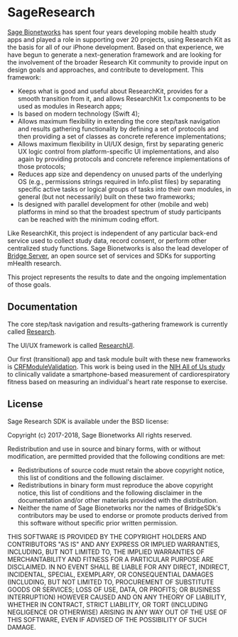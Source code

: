 # SageResearch

[Sage Bionetworks](http://sagebionetworks.org) has spent four years developing mobile health study apps and played a role in supporting over 20 projects, using Research Kit as the basis for all of our iPhone development. Based on that experience, we have begun to generate a next-generation framework and are looking for the involvement of the broader Research Kit community to provide input on design goals and approaches, and contribute to development. This framework:

- Keeps what is good and useful about ResearchKit, provides for a smooth transition from it, and allows ResearchKit 1.x components to be used as modules in Research apps;
- Is based on modern technology (Swift 4);
- Allows maximum flexibility in extending the core step/task navigation and results gathering functionality by defining a set of protocols and then providing a set of classes as concrete reference implementations;
- Allows maximum flexibility in UI/UX design, first by separating generic UX logic control from platform-specific UI implementations, and also again by providing protocols and concrete reference implementations of those protocols;
- Reduces app size and dependency on unused parts of the underlying OS (e.g., permissions strings required in Info.plist files) by separating specific active tasks or logical groups of tasks into their own modules, in general (but not necessarily) built on these two frameworks;
- Is designed with parallel development for other (mobile and web) platforms in mind so that the broadest spectrum of study participants can be reached with the minimum coding effort.

Like ResearchKit, this project is independent of any particular back-end service used to collect study data, record consent, or perform other centralized study functions. Sage Bionetworks is also the lead developer of [Bridge Server](http://developer.sagebridge.org), an open source set of services and SDKs for supporting mHealth research.

This project represents the results to date and the ongoing implementation of those goals.

## Documentation

The core step/task navigation and results-gathering framework is currently called [Research](https://researchkit.github.io/SageResearch/Documentation/Research/index.html).

The UI/UX framework is called [ResearchUI](https://researchkit.github.io/SageResearch/Documentation/ResearchUI/index.html).

Our first (transitional) app and task module built with these new frameworks is [CRFModuleValidation](https://github.com/Sage-Bionetworks/CRFValidationApp). This work is being used in the [NIH All of Us study](https://allofus.nih.gov/) to clinically validate a smartphone-based measurement of cardiorespiratory fitness based on measuring an individual's heart rate response to exercise.

## License

Sage Research SDK is available under the BSD license:

Copyright (c) 2017-2018, Sage Bionetworks
All rights reserved.

Redistribution and use in source and binary forms, with or without
modification, are permitted provided that the following conditions are met:
* Redistributions of source code must retain the above copyright
notice, this list of conditions and the following disclaimer.
* Redistributions in binary form must reproduce the above copyright
notice, this list of conditions and the following disclaimer in the
documentation and/or other materials provided with the distribution.
* Neither the name of Sage Bionetworks nor the names of BridgeSDk's
contributors may be used to endorse or promote products derived from
this software without specific prior written permission.

THIS SOFTWARE IS PROVIDED BY THE COPYRIGHT HOLDERS AND CONTRIBUTORS "AS IS" AND
ANY EXPRESS OR IMPLIED WARRANTIES, INCLUDING, BUT NOT LIMITED TO, THE IMPLIED
WARRANTIES OF MERCHANTABILITY AND FITNESS FOR A PARTICULAR PURPOSE ARE
DISCLAIMED. IN NO EVENT SHALL <COPYRIGHT HOLDER> BE LIABLE FOR ANY
DIRECT, INDIRECT, INCIDENTAL, SPECIAL, EXEMPLARY, OR CONSEQUENTIAL DAMAGES
(INCLUDING, BUT NOT LIMITED TO, PROCUREMENT OF SUBSTITUTE GOODS OR SERVICES;
LOSS OF USE, DATA, OR PROFITS; OR BUSINESS INTERRUPTION) HOWEVER CAUSED AND
ON ANY THEORY OF LIABILITY, WHETHER IN CONTRACT, STRICT LIABILITY, OR TORT
(INCLUDING NEGLIGENCE OR OTHERWISE) ARISING IN ANY WAY OUT OF THE USE OF THIS
SOFTWARE, EVEN IF ADVISED OF THE POSSIBILITY OF SUCH DAMAGE.
